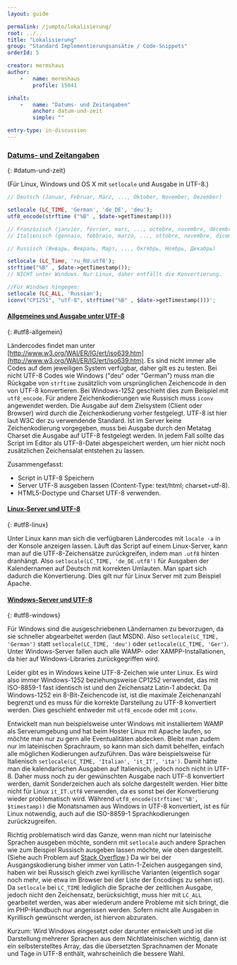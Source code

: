 ```yaml
---
layout: guide

permalink: /jumpto/lokalisierung/
root: ../..
title: "Lokalisierung"
group: "Standard Implementierungsansätze / Code-Snippets"
orderId: 5

creator: mermshaus
author:
    -   name: mermshaus
        profile: 15041

inhalt:
    -   name: "Datums- und Zeitangaben"
        anchor: datum-und-zeit
        simple: ""

entry-type: in-discussion
---
```


### [Datums- und Zeitangaben](#datum-und-zeit)
{: #datum-und-zeit}

(Für Linux, Windows und OS X mit `setlocale` und Ausgabe in UTF-8.)

~~~ php
// Deutsch (Januar, Februar, März, ..., Oktober, November, Dezember)

setlocale (LC_TIME, 'German', 'de_DE', 'deu');
utf8_encode(strftime ("%B" , $date->getTimestamp()))

// Französisch (janvier, février, mars, ..., octobre, novembre, décembre)
// Italienisch (gennaio, febbraio, marzo, ..., ottobre, novembre, dicembre)

// Russisch (Январь, Февраль, Март, ..., Октябрь, Ноябрь, Декабрь)

setlocale (LC_Time, 'ru_RU.utf8');
strftime("%B" , $date->getTimestamp());
// NICHT unter Windows. Nur Linux, daher entfällt die Konvertierung.

//Für Windows hingegen:
setlocale (LC_ALL, 'Russian');
iconv("CP1251", "utf-8", strftime("%B" , $date->getTimestamp()))';
~~~

#### [Allgemeines und Ausgabe unter UTF-8](#utf8-allgemein)
{: #utf8-allgemein}

Ländercodes findet man unter [http://www.w3.org/WAI/ER/IG/ert/iso639.htm](http://www.w3.org/WAI/ER/IG/ert/iso639.htm). Es sind nicht immer alle Codes auf dem jeweiligen System verfügbar, daher gilt es zu testen. Bei nicht UTF-8 Codes wie Windows ("deu" oder "German") muss man die Rückgabe von `strftime` zusätzlich vom ursprünglichen Zeichencode in den von UTF-8 konvertieren. Bei Windows-1252 geschieht dies zum Beispiel mit `utf8_encode`. Für andere Zeichenkodierungen wie Russisch muss `iconv` angewendet werden. Die Ausgabe auf dem Zielsystem (Client oder Browser) wird durch die Zeichenkodierung vorher festgelegt. UTF-8 ist hier laut W3C der zu verwendende Standard. Ist im Server keine Zeichenkodierung vorgegeben, muss bei Ausgabe durch den Metatag Charset die Ausgabe auf UTF-8 festgelegt werden. In jedem Fall sollte das Script im Editor als UTF-8-Datei abgespeichert werden, um hier nicht noch zusätzlichen Zeichensalat entstehen zu lassen.

Zusammengefasst:

- Script in UTF-8 Speichern
- Server UTF-8 ausgeben lassen (Content-Type: text/html; charset=utf-8).
- HTML5-Doctype und Charset UTF-8 verwenden.

#### [Linux-Server und UTF-8](#utf8-linux)
{: #utf8-linux}

Unter Linux kann man sich die verfügbaren Ländercodes mit `locale -a` in der Konsole anzeigen lassen. Läuft das Script auf einem Linux-Server, kann man auf die UTF-8-Zeichensätze zurückgreifen, indem man `.utf8` hinten dranhängt. Also `setlocale(LC_TIME, 'de_DE.utf8')` für Ausgaben der Kalendernamen auf Deutsch mit korrekten Umlauten. Man spart sich dadurch die Konvertierung. Dies gilt nur für Linux Server mit zum Beispiel Apache.

#### [Windows-Server und UTF-8](#utf8-windows)
{: #utf8-windows}

Für Windows sind die ausgeschriebenen Ländernamen zu bevorzugen, da sie schneller abgearbeitet werden (laut MSDN). Also `setlocale(LC_TIME, 'German')` statt `setlocale(LC_TIME, 'deu')` oder `setlocale(LC_TIME, 'Ger')`. Unter Windows-Server fallen auch alle WAMP- oder XAMPP-Installationen, da hier auf Windows-Libraries zurückgegriffen wird.

Leider gibt es in Windows keine UTF-8-Zeichen wie unter Linux. Es wird also immer Windows-1252 beziehungsweise CP1252 verwendet, das mit ISO-8859-1 fast identisch ist und den Zeichensatz Latin-1 abdeckt. Da Windows-1252 ein 8-Bit-Zeichencode ist, ist die maximale Zeichenanzahl begrenzt und es muss für die korrekte Darstellung zu UTF-8 konvertiert werden. Dies geschieht entweder mit `utf8_encode` oder mit `iconv`.

Entwickelt man nun beispielsweise unter Windows mit installiertem WAMP als Serverumgebung und hat beim Hoster Linux mit Apache laufen, so möchte man nur zu gern alle Eventualitäten abdecken. Bleibt man zudem nur im lateinischen Sprachraum, so kann man sich damit behelfen, einfach alle möglichen Kodierungen aufzuführen. Das wäre beispielsweise für Italienisch `setlocale(LC_TIME, 'Italian', 'it_IT', 'ita')`. Damit hätte man die kalendarischen Ausgaben auf Italienisch, jedoch noch nicht in UTF-8. Daher muss noch zu der gewünschten Ausgabe nach UTF-8 konvertiert werden, damit Sonderzeichen auch als solche dargestellt werden. Hier bitte nicht für Linux `it_IT.utf8` verwenden, da es sonst bei der Konvertierung wieder problematisch wird. Während `utf8_encode(strftime('%B', $timestamp))` die Monatsnamen aus Windows in UTF-8 konvertiert, ist es für Linux notwendig, auch auf die ISO-8859-1 Sprachkodierungen zurückzugreifen.

Richtig problematisch wird das Ganze, wenn man nicht nur lateinische Sprachen ausgeben möchte, sondern mit `setlocale` auch andere Sprachen wie zum Beispiel Russisch ausgeben lassen möchte, wie oben dargestellt. (Siehe auch Problem auf [Stack Overflow](http://stackoverflow.com/questions/18513742/ru-ru-russian-setlocale-not-working-on-date-and-time).) Da wir bei der Ausgangskodierung bisher immer von Latin-1-Zeichen ausgegangen sind, haben wir bei Russisch gleich zwei kyrillische Varianten (eigentlich sogar noch mehr, wie etwa im Browser bei der Liste der Encodings zu sehen ist). Da `setlocale` bei `LC_TIME` lediglich die Sprache der zeitlichen Ausgabe, jedoch nicht den Zeichensatz, berücksichtigt, muss hier mit `LC_ALL` gearbeitet werden, was aber wiederum andere Probleme mit sich bringt, die im PHP-Handbuch nur angerissen werden. Sofern nicht alle Ausgaben in Kyrillisch gewünscht werden, ist hiervon abzuraten.

Kurzum: Wird Windows eingesetzt oder darunter entwickelt und ist die Darstellung mehrerer Sprachen aus dem Nichtlateinischen wichtig, dann ist ein selbsterstelltes Array, das die übersetzten Sprachnamen der Monate und Tage in UTF-8 enthält, wahrscheinlich die bessere Wahl.
